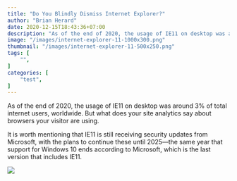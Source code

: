 ```yaml
---
title: "Do You Blindly Dismiss Internet Explorer?"
author: "Brian Herard"
date: 2020-12-15T18:43:36+07:00
description: "As of the end of 2020, the usage of IE11 on desktop was around 3% of total internet users, worldwide."
image: "/images/internet-explorer-11-1000x300.png"
thumbnail: "/images/internet-explorer-11-500x250.png"
tags: [
    "",
]
categories: [
    "test",
]
---
```


As of the end of 2020, the usage of IE11 on desktop was around 3% of total internet users, worldwide. But what does your site analytics say about browsers your visitor are using.

It is worth mentioning that IE11 is still receiving security updates from Microsoft, with the plans to continue these until 2025—the same year that support for Windows 10 ends according to Microsoft, which is the last version that includes IE11.

<img src="/images/browser-usage-worldwide-2020.png">

